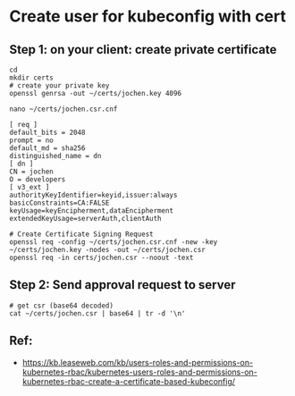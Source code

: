 # Create user for kubeconfig with cert 

## Step 1: on your client: create private certificate

```
cd
mkdir certs
# create your private key 
openssl genrsa -out ~/certs/jochen.key 4096
```

```
nano ~/certs/jochen.csr.cnf
```

```
[ req ]
default_bits = 2048
prompt = no
default_md = sha256
distinguished_name = dn
[ dn ]
CN = jochen
O = developers
[ v3_ext ]
authorityKeyIdentifier=keyid,issuer:always
basicConstraints=CA:FALSE
keyUsage=keyEncipherment,dataEncipherment
extendedKeyUsage=serverAuth,clientAuth
```

```
# Create Certificate Signing Request
openssl req -config ~/certs/jochen.csr.cnf -new -key ~/certs/jochen.key -nodes -out ~/certs/jochen.csr
openssl req -in certs/jochen.csr --noout -text
```


## Step 2: Send approval request to server 

```
# get csr (base64 decoded)
cat ~/certs/jochen.csr | base64 | tr -d '\n'
```





## Ref:

  * https://kb.leaseweb.com/kb/users-roles-and-permissions-on-kubernetes-rbac/kubernetes-users-roles-and-permissions-on-kubernetes-rbac-create-a-certificate-based-kubeconfig/
